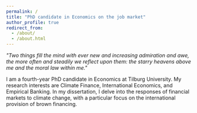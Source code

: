 ```yaml
---
permalink: /
title: "PhD candidate in Economics on the job market"
author_profile: true
redirect_from: 
  - /about/
  - /about.html
---
```

_"Two things fill the mind with ever new and increasing admiration and awe, the more often and steadily we reflect upon them: the starry heavens above me and the moral law within me."_

I am a fourth-year PhD candidate in Economics at Tilburg University. My research interests are Climate Finance, International Economics, and Empirical Banking. In my dissertation, I delve into the responses of financial markets to climate change, with a particular focus on the international provision of brown financing.
